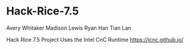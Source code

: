 # Hack-Rice-7.5


Avery Whitaker
Madison Lewis
Ryan Han
Tian Lan


Hack Rice 7.5 Project
Uses the Intel CnC Runtime
https://icnc.github.io/


